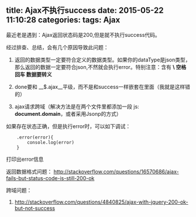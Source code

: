 title: Ajax不执行success
date: 2015-05-22 11:10:28
categories:
tags: Ajax
---
最近老是遇到：Ajax返回状态码是200,但是就不执行success代码。

经过排查、总结，会有几个原因导致此问题：

1. 返回的数据类型一定要符合定义的数据类型。如果你的dataType是json类型，那么返回的数据一定要符合json,不然就会执行error。特别注意：含有 __\ 空格 回车 数据要转义__ 

2. done要和 __$.ajax__平级，而不是和success一样嵌套在里面（我就是这样错的）

3. ajax请求跨域（解决方法是在两个文件里都添加一段 js: __document.domain__，或者采用Jsonp的方式）

如果存在状态正确，但是执行error时，可以如下调试：

```
	.error(error){
		console.log(error)
	}
```

打印出error信息

返回数据格式问题：
http://stackoverflow.com/questions/16570686/ajax-fails-but-status-code-is-still-200-ok

跨域问题：

1. http://stackoverflow.com/questions/4840825/ajax-with-jquery-200-ok-but-not-success